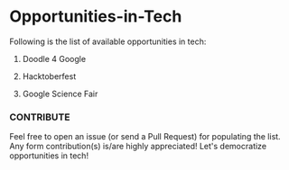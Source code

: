 # Opportunities-in-Tech

Following is the list of available opportunities in tech: 

1. Doodle 4 Google

2. Hacktoberfest

3. Google Science Fair

### CONTRIBUTE

Feel free to open an issue (or send a Pull Request) for populating the list. Any form contribution(s) is/are highly appreciated!
Let's democratize opportunities in tech!
